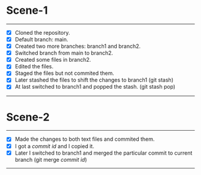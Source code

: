 # Scene-1
---
- [x] Cloned the repository.
- [x] Default branch: main.
- [x] Created two more branches: branch1 and branch2.
- [x] Switched branch from main to branch2.
- [x] Created some files in branch2.
- [x] Edited the files.
- [x] Staged the files but not commited them.
- [x] Later stashed the files to shift the changes to branch1 (git stash)
- [x] At last switched to branch1 and popped the stash. (git stash pop)
---

# Scene-2
---
- [x] Made the changes to both text files and commited them.
- [x] I got a *commit id* and I copied it.
- [x] Later I switched to branch1 and merged the particular commit to current branch (git merge *commit id*)
---
